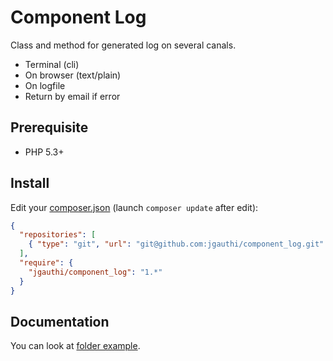 # Component Log
Class and method for generated log on several canals.

* Terminal (cli)
* On browser (text/plain)
* On logfile
* Return by email if error

## Prerequisite

* PHP 5.3+

## Install
Edit your [composer.json](https://getcomposer.org) (launch `composer update` after edit):
```json
{
  "repositories": [
    { "type": "git", "url": "git@github.com:jgauthi/component_log.git" }
  ],
  "require": {
    "jgauthi/component_log": "1.*"
  }
}
```


## Documentation
You can look at [folder example](https://github.com/jgauthi/component_log/tree/master/example).
